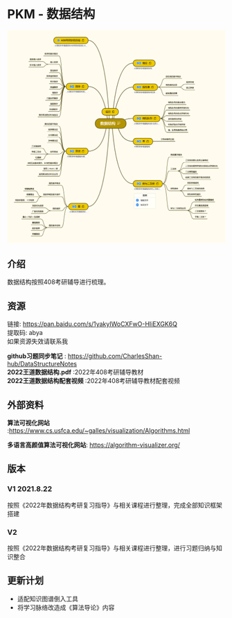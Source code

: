 # PKM - 数据结构  
![image text](./resources/数据结构.png)
## 介绍
数据结构按照408考研辅导进行梳理。
## 资源
链接: https://pan.baidu.com/s/1yakyIWoCXFwO-HIiEXGK6Q  
提取码: abya  
如果资源失效请联系我  

__github习题同步笔记__ : https://github.com/CharlesShan-hub/DataStructureNotes  
__2022王道数据结构.pdf__ :2022年408考研辅导教材  
__2022王道数据结构配套视频__ :2022年408考研辅导教材配套视频  

## 外部资料

__算法可视化网站__ :https://www.cs.usfca.edu/~galles/visualization/Algorithms.html  

__多语言高颜值算法可视化网站__: https://algorithm-visualizer.org/

## 版本
### V1 2021.8.22
按照《2022年数据结构考研复习指导》与相关课程进行整理，完成全部知识框架搭建  
### V2
按照《2022年数据结构考研复习指导》与相关课程进行整理，进行习题归纳与知识整合  

## 更新计划

* 适配知识图谱倒入工具
* 将学习脉络改造成《算法导论》内容